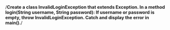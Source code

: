 /**Create a class InvalidLoginException that extends Exception. In a method login(String username, String password): If username or password is empty, throw InvalidLoginException. Catch and display the error in main().**/
